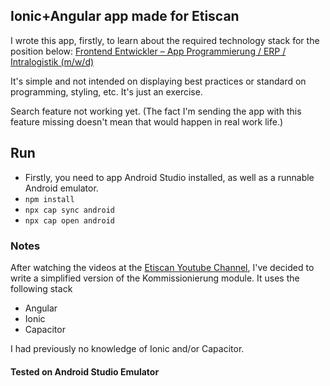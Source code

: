 ## Ionic+Angular app made for Etiscan

I wrote this app, firstly, to learn about the required technology stack for the position below:
[Frontend Entwickler – App Programmierung / ERP / Intralogistik (m/w/d)](https://www.etiscan.de/en/jobs/frontend-entwickler-app-programmierung-erp-intralogistik-m-d-w/)

It's simple and not intended on displaying best practices or standard on programming, styling, etc. It's just an exercise.

Search feature not working yet. (The fact I'm sending the app with this feature missing doesn't mean that would happen in real work life.)

## Run

- Firstly, you need to app Android Studio installed, as well as a runnable Android emulator.
- `npm install`
- `npx cap sync android`
- `npx cap open android`

### Notes

After watching the videos at the [Etiscan Youtube Channel](https://www.youtube.com/@etiscanidentifikationssyst4328), I've decided to write a simplified version
of the Kommissionierung module. It uses the following stack

- Angular
- Ionic
- Capacitor

I had previously no knowledge of Ionic and/or Capacitor.

#### Tested on Android Studio Emulator
